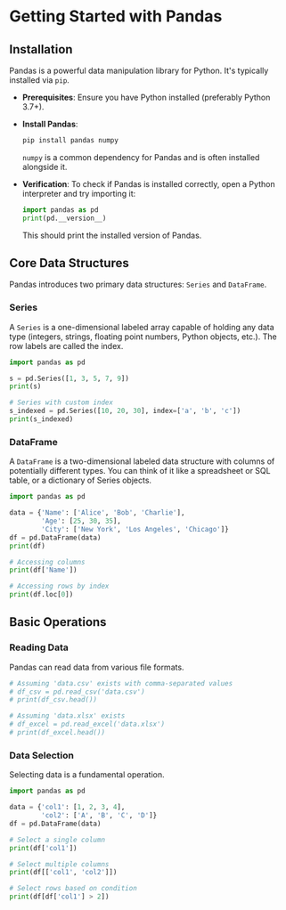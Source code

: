 # Getting Started with Pandas

## Installation

Pandas is a powerful data manipulation library for Python. It's typically installed via `pip`.

- **Prerequisites**: Ensure you have Python installed (preferably Python 3.7+).

- **Install Pandas**:
  ```bash
  pip install pandas numpy
  ```
  `numpy` is a common dependency for Pandas and is often installed alongside it.

- **Verification**: To check if Pandas is installed correctly, open a Python interpreter and try importing it:
  ```python
  import pandas as pd
  print(pd.__version__)
  ```
  This should print the installed version of Pandas.

## Core Data Structures

Pandas introduces two primary data structures: `Series` and `DataFrame`.

### Series

A `Series` is a one-dimensional labeled array capable of holding any data type (integers, strings, floating point numbers, Python objects, etc.). The row labels are called the index.

```python
import pandas as pd

s = pd.Series([1, 3, 5, 7, 9])
print(s)

# Series with custom index
s_indexed = pd.Series([10, 20, 30], index=['a', 'b', 'c'])
print(s_indexed)
```

### DataFrame

A `DataFrame` is a two-dimensional labeled data structure with columns of potentially different types. You can think of it like a spreadsheet or SQL table, or a dictionary of Series objects.

```python
import pandas as pd

data = {'Name': ['Alice', 'Bob', 'Charlie'],
        'Age': [25, 30, 35],
        'City': ['New York', 'Los Angeles', 'Chicago']}
df = pd.DataFrame(data)
print(df)

# Accessing columns
print(df['Name'])

# Accessing rows by index
print(df.loc[0])
```

## Basic Operations

### Reading Data

Pandas can read data from various file formats.

```python
# Assuming 'data.csv' exists with comma-separated values
# df_csv = pd.read_csv('data.csv')
# print(df_csv.head())

# Assuming 'data.xlsx' exists
# df_excel = pd.read_excel('data.xlsx')
# print(df_excel.head())
```

### Data Selection

Selecting data is a fundamental operation.

```python
import pandas as pd

data = {'col1': [1, 2, 3, 4],
        'col2': ['A', 'B', 'C', 'D']}
df = pd.DataFrame(data)

# Select a single column
print(df['col1'])

# Select multiple columns
print(df[['col1', 'col2']])

# Select rows based on condition
print(df[df['col1'] > 2])
```